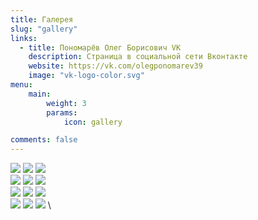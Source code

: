 ```yaml
---
title: Галерея
slug: "gallery"
links:
  - title: Пономарёв Олег Борисович VK 
    description: Страница в социальной сети Вконтакте
    website: https://vk.com/olegponomarev39
    image: "vk-logo-color.svg"
menu:
    main: 
        weight: 3
        params:
            icon: gallery

comments: false
---
```


![](gallery-1-min.jpg) ![](gallery-2-min.jpg) ![](gallery-3-min.jpg) \
![](gallery-4-min.jpg) ![](gallery-5-min.jpg) ![](gallery-6-min.jpg) \
![](gallery-7-min.jpg) ![](gallery-8-min.jpg) ![](gallery-9-min.jpg) \
![](gallery-10-min.jpg) ![](gallery-11-min.jpg) ![](gallery-12-min.jpg) \